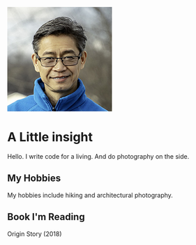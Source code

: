![headshot](small.jpg)

# A Little insight
Hello. I write code for a living. And do photography on the side.

## My Hobbies
My hobbies include hiking and architectural photography.

## Book I'm Reading
Origin Story (2018)
